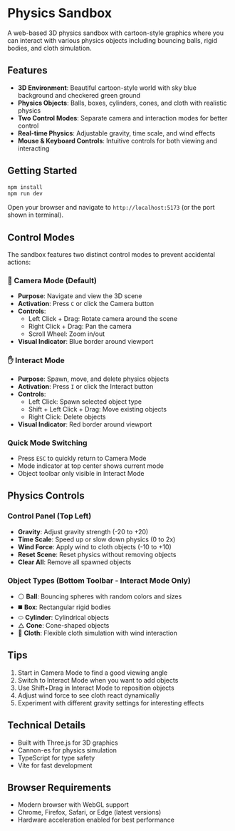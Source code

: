 # Physics Sandbox

A web-based 3D physics sandbox with cartoon-style graphics where you can interact with various physics objects including bouncing balls, rigid bodies, and cloth simulation.

## Features

- **3D Environment**: Beautiful cartoon-style world with sky blue background and checkered green ground
- **Physics Objects**: Balls, boxes, cylinders, cones, and cloth with realistic physics
- **Two Control Modes**: Separate camera and interaction modes for better control
- **Real-time Physics**: Adjustable gravity, time scale, and wind effects
- **Mouse & Keyboard Controls**: Intuitive controls for both viewing and interacting

## Getting Started

```bash
npm install
npm run dev
```

Open your browser and navigate to `http://localhost:5173` (or the port shown in terminal).

## Control Modes

The sandbox features two distinct control modes to prevent accidental actions:

### 🎥 Camera Mode (Default)
- **Purpose**: Navigate and view the 3D scene
- **Activation**: Press `C` or click the Camera button
- **Controls**:
  - Left Click + Drag: Rotate camera around the scene
  - Right Click + Drag: Pan the camera
  - Scroll Wheel: Zoom in/out
- **Visual Indicator**: Blue border around viewport

### ✋ Interact Mode
- **Purpose**: Spawn, move, and delete physics objects
- **Activation**: Press `I` or click the Interact button
- **Controls**:
  - Left Click: Spawn selected object type
  - Shift + Left Click + Drag: Move existing objects
  - Right Click: Delete objects
- **Visual Indicator**: Red border around viewport

### Quick Mode Switching
- Press `ESC` to quickly return to Camera Mode
- Mode indicator at top center shows current mode
- Object toolbar only visible in Interact Mode

## Physics Controls

### Control Panel (Top Left)
- **Gravity**: Adjust gravity strength (-20 to +20)
- **Time Scale**: Speed up or slow down physics (0 to 2x)
- **Wind Force**: Apply wind to cloth objects (-10 to +10)
- **Reset Scene**: Reset physics without removing objects
- **Clear All**: Remove all spawned objects

### Object Types (Bottom Toolbar - Interact Mode Only)
- ⚪ **Ball**: Bouncing spheres with random colors and sizes
- ◼️ **Box**: Rectangular rigid bodies
- ⬭ **Cylinder**: Cylindrical objects
- △ **Cone**: Cone-shaped objects
- 🏴 **Cloth**: Flexible cloth simulation with wind interaction

## Tips

1. Start in Camera Mode to find a good viewing angle
2. Switch to Interact Mode when you want to add objects
3. Use Shift+Drag in Interact Mode to reposition objects
4. Adjust wind force to see cloth react dynamically
5. Experiment with different gravity settings for interesting effects

## Technical Details

- Built with Three.js for 3D graphics
- Cannon-es for physics simulation
- TypeScript for type safety
- Vite for fast development

## Browser Requirements

- Modern browser with WebGL support
- Chrome, Firefox, Safari, or Edge (latest versions)
- Hardware acceleration enabled for best performance 